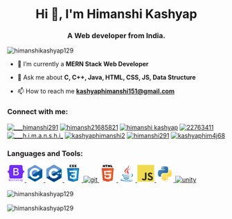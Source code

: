 <h1 align="center">Hi 👋, I'm Himanshi Kashyap</h1>
<h3 align="center">A Web developer from India.</h3>

<p align="left"> <img src="https://komarev.com/ghpvc/?username=himanshikashyap129&label=Profile%20views&color=0e75b6&style=flat" alt="himanshikashyap129" /> </p>

- 🌱 I’m currently a **MERN Stack Web Developer**

- 💬 Ask me about **C, C++, Java, HTML, CSS, JS, Data Structure**

- 📫 How to reach me **kashyaphimanshi151@gmail.com**

<h3 align="left">Connect with me:</h3>
<p align="left">
<a href="https://codepen.io/___himanshi291" target="blank"><img align="center" src="https://raw.githubusercontent.com/rahuldkjain/github-profile-readme-generator/master/src/images/icons/Social/codepen.svg" alt="___himanshi291" height="30" width="40" /></a>
<a href="https://twitter.com/himansh21685821" target="blank"><img align="center" src="https://raw.githubusercontent.com/rahuldkjain/github-profile-readme-generator/master/src/images/icons/Social/twitter.svg" alt="himansh21685821" height="30" width="40" /></a>
<a href="https://www.linkedin.com/in/himanshi-kashyap-6b178624a/" target="blank"><img align="center" src="https://raw.githubusercontent.com/rahuldkjain/github-profile-readme-generator/master/src/images/icons/Social/linked-in-alt.svg" alt="himanshi kashyap" height="30" width="40" /></a>
<a href="https://stackoverflow.com/users/22763411" target="blank"><img align="center" src="https://raw.githubusercontent.com/rahuldkjain/github-profile-readme-generator/master/src/images/icons/Social/stack-overflow.svg" alt="22763411" height="30" width="40" /></a>
<a href="https://instagram.com/___h.i.m.a.n.s.h.i_" target="blank"><img align="center" src="https://raw.githubusercontent.com/rahuldkjain/github-profile-readme-generator/master/src/images/icons/Social/instagram.svg" alt="___h.i.m.a.n.s.h.i_" height="30" width="40" /></a>
<a href="https://www.hackerrank.com/kashyaphimanshi2" target="blank"><img align="center" src="https://raw.githubusercontent.com/rahuldkjain/github-profile-readme-generator/master/src/images/icons/Social/hackerrank.svg" alt="kashyaphimanshi2" height="30" width="40" /></a>
<a href="https://www.leetcode.com/himanshi291" target="blank"><img align="center" src="https://raw.githubusercontent.com/rahuldkjain/github-profile-readme-generator/master/src/images/icons/Social/leet-code.svg" alt="himanshi291" height="30" width="40" /></a>
<a href="https://auth.geeksforgeeks.org/user/kashyaphim4j68" target="blank"><img align="center" src="https://raw.githubusercontent.com/rahuldkjain/github-profile-readme-generator/master/src/images/icons/Social/geeks-for-geeks.svg" alt="kashyaphim4j68" height="30" width="40" /></a>
</p>

<h3 align="left">Languages and Tools:</h3>
<p align="left"> <a href="https://getbootstrap.com" target="_blank" rel="noreferrer"> <img src="https://raw.githubusercontent.com/devicons/devicon/master/icons/bootstrap/bootstrap-plain-wordmark.svg" alt="bootstrap" width="40" height="40"/> </a> <a href="https://www.cprogramming.com/" target="_blank" rel="noreferrer"> <img src="https://raw.githubusercontent.com/devicons/devicon/master/icons/c/c-original.svg" alt="c" width="40" height="40"/> </a> <a href="https://www.w3schools.com/cpp/" target="_blank" rel="noreferrer"> <img src="https://raw.githubusercontent.com/devicons/devicon/master/icons/cplusplus/cplusplus-original.svg" alt="cplusplus" width="40" height="40"/> </a> <a href="https://www.w3schools.com/css/" target="_blank" rel="noreferrer"> <img src="https://raw.githubusercontent.com/devicons/devicon/master/icons/css3/css3-original-wordmark.svg" alt="css3" width="40" height="40"/> </a> <a href="https://git-scm.com/" target="_blank" rel="noreferrer"> <img src="https://www.vectorlogo.zone/logos/git-scm/git-scm-icon.svg" alt="git" width="40" height="40"/> </a> <a href="https://www.w3.org/html/" target="_blank" rel="noreferrer"> <img src="https://raw.githubusercontent.com/devicons/devicon/master/icons/html5/html5-original-wordmark.svg" alt="html5" width="40" height="40"/> </a> <a href="https://www.java.com" target="_blank" rel="noreferrer"> <img src="https://raw.githubusercontent.com/devicons/devicon/master/icons/java/java-original.svg" alt="java" width="40" height="40"/> </a> <a href="https://developer.mozilla.org/en-US/docs/Web/JavaScript" target="_blank" rel="noreferrer"> <img src="https://raw.githubusercontent.com/devicons/devicon/master/icons/javascript/javascript-original.svg" alt="javascript" width="40" height="40"/> </a> <a href="https://www.python.org" target="_blank" rel="noreferrer"> <img src="https://raw.githubusercontent.com/devicons/devicon/master/icons/python/python-original.svg" alt="python" width="40" height="40"/> </a> <a href="https://unity.com/" target="_blank" rel="noreferrer"> <img src="https://www.vectorlogo.zone/logos/unity3d/unity3d-icon.svg" alt="unity" width="40" height="40"/> </a> </p>

<p><img align="center" src="https://github-readme-stats.vercel.app/api/top-langs?username=himanshikashyap129&show_icons=true&locale=en&layout=compact" alt="himanshikashyap129" /></p>

<p><img align="center" src="https://github-readme-streak-stats.herokuapp.com/?user=himanshikashyap129&" alt="himanshikashyap129" /></p>
